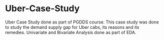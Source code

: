 # Uber-Case-Study
Uber Case Study done as part of PGDDS course. This case study was done to study the demand supply gap for Uber cabs, its reasons and its remedies. Univariate and Bivariate Analysis  done as part of EDA.
